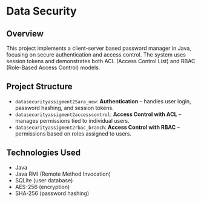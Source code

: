 # Data Security
## Overview
This project implements a client-server based password manager in Java, focusing on secure authentication and access control. The system uses session tokens and demonstrates both ACL (Access Control List) and RBAC (Role-Based Access Control) models.

## Project Structure
- `datasecurityassigment2Sara_new`: **Authentication** – handles user login, password hashing, and session tokens.
- `datasecurityassigment2accesscontrol`: **Access Control with ACL** – manages permissions tied to individual users.
- `datasecurityassigment2rbac_branch`: **Access Control with RBAC** – permissions based on roles assigned to users.

## Technologies Used
- Java
- Java RMI (Remote Method Invocation)
- SQLite (user database)
- AES-256 (encryption)
- SHA-256 (password hashing)
